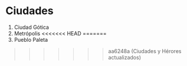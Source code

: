 # Ciudades

1. Ciudad Gótica
2. Metrópolis
<<<<<<< HEAD
=======
3. Pueblo Paleta
>>>>>>> aa6248a (Ciudades y Hérores actualizados)
